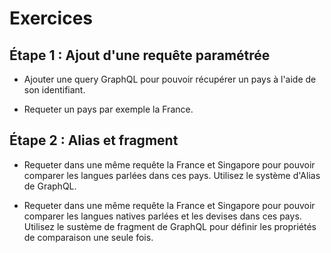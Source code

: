 # Exercices

## Étape 1 : Ajout d'une requête paramétrée


- Ajouter une query GraphQL pour pouvoir récupérer un pays à l'aide de son identifiant. 

- Requeter un pays par exemple la France. 

## Étape 2 : Alias et fragment

- Requeter dans une même requête la France et Singapore pour pouvoir comparer les langues parlées dans ces pays. 
Utilisez le système d'Alias de GraphQL.

- Requeter dans une même requête la France et Singapore pour pouvoir comparer les langues natives parlées et les devises dans ces pays. 
Utilisez le sustème de fragment de GraphQL pour définir les propriétés de comparaison une seule fois.


